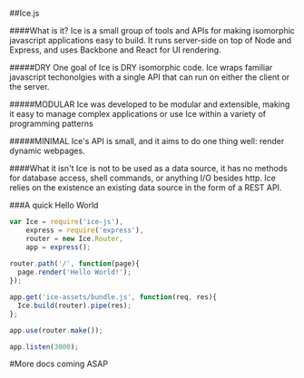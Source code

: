 ##Ice.js

####What is it?
Ice is a small group of tools and APIs for making isomorphic javascript applications easy to build.
It runs server-side on top of Node and Express, and uses Backbone and React for UI rendering.

#####DRY
One goal of Ice is DRY isomorphic code. Ice wraps familiar javascript techonolgies with a single API that can run on either the client or the server.

#####MODULAR
Ice was developed to be modular and extensible, making it easy to manage complex applications or use Ice within a variety of programming patterns 

#####MINIMAL
Ice's API is small, and it aims to do one thing well: render dynamic webpages.

####What it isn't
Ice is not to be used as a data source, it has no methods for database access, shell commands, or anything I/O besides http. Ice relies on the existence an existing data source in the form of a REST API.


###A quick Hello World
```javascript
var Ice = require('ice-js'),
    express = require('express'),
    router = new Ice.Router,
    app = express();
    
router.path('/', function(page){
  page.render('Hello World!');
});

app.get('ice-assets/bundle.js', function(req, res){
  Ice.build(router).pipe(res);
};

app.use(router.make());

app.listen(3000);
```

#More docs coming ASAP
